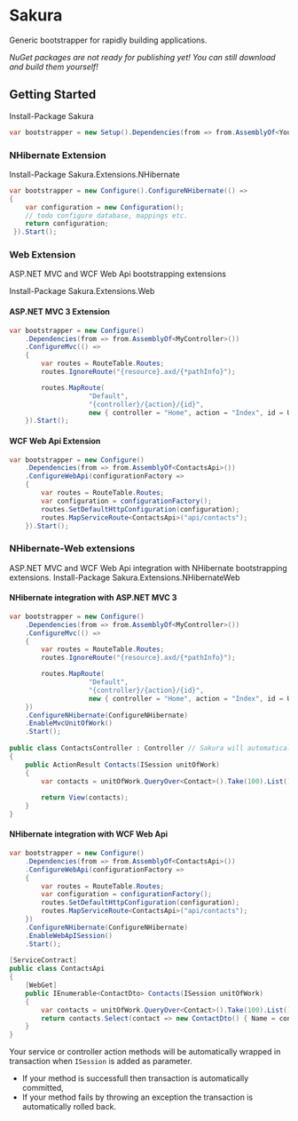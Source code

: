 # Sakura

Generic bootstrapper for rapidly building applications. 

_NuGet packages are not ready for publishing yet! You can still download and build them yourself!_

## Getting Started
Install-Package Sakura

```csharp
var bootstrapper = new Setup().Dependencies(from => from.AssemblyOf<YourDependency>()).Start();
```

### NHibernate Extension

Install-Package Sakura.Extensions.NHibernate

```csharp
var bootstrapper = new Configure().ConfigureNHibernate(() => 
{ 
	var configuration = new Configuration();
	// todo configure database, mappings etc.
	return configuration;
 }).Start();
```

### Web Extension
ASP.NET MVC and WCF Web Api bootstrapping extensions

Install-Package Sakura.Extensions.Web

#### ASP.NET MVC 3 Extension


```csharp
var bootstrapper = new Configure()
	.Dependencies(from => from.AssemblyOf<MyController>())
	.ConfigureMvc(() => 
	{ 
		var routes = RouteTable.Routes;
		routes.IgnoreRoute("{resource}.axd/{*pathInfo}");

		routes.MapRoute(
                	"Default", 
                	"{controller}/{action}/{id}", 
                	new { controller = "Home", action = "Index", id = UrlParameter.Optional });
	}).Start();
```

#### WCF Web Api Extension


```csharp
var bootstrapper = new Configure()
	.Dependencies(from => from.AssemblyOf<ContactsApi>())
	.ConfigureWebApi(configurationFactory => 
	{ 
		var routes = RouteTable.Routes;
		var configuration = configurationFactory();
		routes.SetDefaultHttpConfiguration(configuration);
		routes.MapServiceRoute<ContactsApi>("api/contacts");
	}).Start();
```

### NHibernate-Web extensions
ASP.NET MVC and WCF Web Api integration with NHibernate bootstrapping extensions.
Install-Package Sakura.Extensions.NHibernateWeb

#### NHibernate integration with ASP.NET MVC 3

```csharp
var bootstrapper = new Configure()
	.Dependencies(from => from.AssemblyOf<MyController>())
	.ConfigureMvc(() => 
	{ 
		var routes = RouteTable.Routes;
		routes.IgnoreRoute("{resource}.axd/{*pathInfo}");

		routes.MapRoute(
                	"Default", 
                	"{controller}/{action}/{id}", 
                	new { controller = "Home", action = "Index", id = UrlParameter.Optional });
	})
	.ConfigureNHibernate(ConfigureNHibernate)
	.EnableMvcUnitOfWork()
	.Start();
	
public class ContactsController : Controller // Sakura will automatically register IController -types
{
	public ActionResult Contacts(ISession unitOfWork)
	{
		var contacts = unitOfWork.QueryOver<Contact>().Take(100).List();
		
		return View(contacts);
	}
}
```

#### NHibernate integration with WCF Web Api

```csharp
var bootstrapper = new Configure()
	.Dependencies(from => from.AssemblyOf<ContactsApi>())
	.ConfigureWebApi(configurationFactory => 
	{ 
		var routes = RouteTable.Routes;
		var configuration = configurationFactory();
		routes.SetDefaultHttpConfiguration(configuration);
		routes.MapServiceRoute<ContactsApi>("api/contacts");
	})
	.ConfigureNHibernate(ConfigureNHibernate)
	.EnableWebApISession()
	.Start();
	
[ServiceContract]
public class ContactsApi
{
	[WebGet]
	public IEnumerable<ContactDto> Contacts(ISession unitOfWork)
	{
		var contacts = unitOfWork.QueryOver<Contact>().Take(100).List();
		return contacts.Select(contact => new ContactDto() { Name = contact.Name });
	}
}
```

Your service or controller action methods will be automatically wrapped in transaction when ```ISession``` is added as parameter.

- If your method is successfull then transaction is automatically committed,
- If your method fails by throwing an exception the transaction is automatically rolled back.
 

